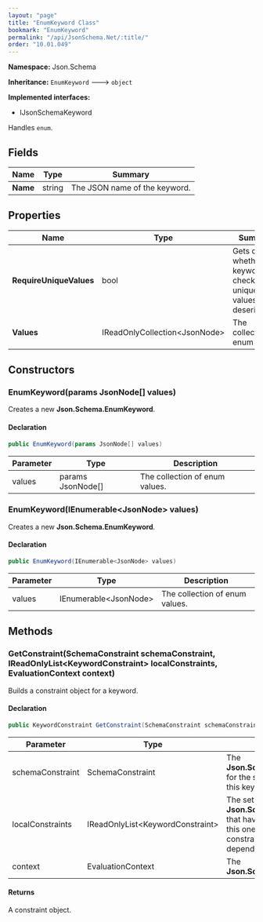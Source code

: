 ```yaml
---
layout: "page"
title: "EnumKeyword Class"
bookmark: "EnumKeyword"
permalink: "/api/JsonSchema.Net/:title/"
order: "10.01.049"
---
```

**Namespace:** Json.Schema

**Inheritance:**
`EnumKeyword`
 🡒 
`object`

**Implemented interfaces:**

- IJsonSchemaKeyword

Handles `enum`.

## Fields

| Name | Type | Summary |
|---|---|---|
| **Name** | string | The JSON name of the keyword. |

## Properties

| Name | Type | Summary |
|---|---|---|
| **RequireUniqueValues** | bool | Gets or sets whether the keyword will check for unique values when deserializing. |
| **Values** | IReadOnlyCollection\<JsonNode\> | The collection of enum values. |

## Constructors

### EnumKeyword(params JsonNode[] values)

Creates a new **Json.Schema.EnumKeyword**.

#### Declaration

```c#
public EnumKeyword(params JsonNode[] values)
```

| Parameter | Type | Description |
|---|---|---|
| values | params JsonNode[] | The collection of enum values. |


### EnumKeyword(IEnumerable\<JsonNode\> values)

Creates a new **Json.Schema.EnumKeyword**.

#### Declaration

```c#
public EnumKeyword(IEnumerable<JsonNode> values)
```

| Parameter | Type | Description |
|---|---|---|
| values | IEnumerable\<JsonNode\> | The collection of enum values. |


## Methods

### GetConstraint(SchemaConstraint schemaConstraint, IReadOnlyList\<KeywordConstraint\> localConstraints, EvaluationContext context)

Builds a constraint object for a keyword.

#### Declaration

```c#
public KeywordConstraint GetConstraint(SchemaConstraint schemaConstraint, IReadOnlyList<KeywordConstraint> localConstraints, EvaluationContext context)
```

| Parameter | Type | Description |
|---|---|---|
| schemaConstraint | SchemaConstraint | The **Json.Schema.SchemaConstraint** for the schema object that houses this keyword. |
| localConstraints | IReadOnlyList\<KeywordConstraint\> | The set of other **Json.Schema.KeywordConstraint**s that have been processed prior to this one. Will contain the constraints for keyword dependencies. |
| context | EvaluationContext | The **Json.Schema.EvaluationContext**. |


#### Returns

A constraint object.

